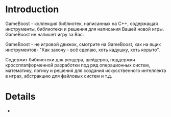 # Introduction #

GameBoost - коллекция библиотек, написанных на С++, содержащая инструменты, библиотеки и решения для написания Вашей новой игры. GameBoost не напишет игру за Вас.

GameBoost - не игровой движок, смотрите на GameBoost, как на ящик инструментов- "Как захочу - всё сделаю, хоть кадушку, хоть корыто".

Содержит библиотеки для рендера, шейдеров, поддержки кроссплатформенной разработки под ряд операционных систем, математику, логику и решения для создания искусственного интеллекта в играх, абстракцию для файловых систем и т.д.


# Details #

-